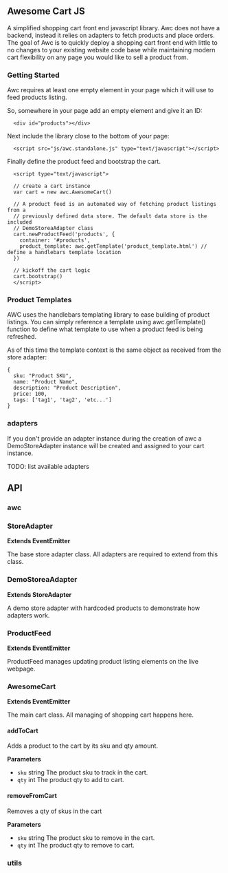 ## Awesome Cart JS

A simplified shopping cart front end javascript library. Awc does not have a backend, instead it relies on adapters to fetch products and place orders.
The goal of Awc is to quickly deploy a shopping cart front end with little to no changes to your existing website code base while maintaining modern cart flexibility on any page you would like to sell a product from.

### Getting Started

Awc requires at least one empty element in your page which it will use to feed
products listing.

So, somewhere in your page add an empty element and give it an ID:

~~~~
  <div id="products"></div>
~~~~

Next include the library close to the bottom of your page:

~~~~
  <script src="js/awc.standalone.js" type="text/javascript"></script>
~~~~

Finally define the product feed and bootstrap the cart.

~~~~
  <script type="text/javascript">

  // create a cart instance
  var cart = new awc.AwesomeCart()

  // A product feed is an automated way of fetching product listings from a
  // previously defined data store. The default data store is the included
  // DemoStoreaAdapter class
  cart.newProductFeed('products', {
    container: '#products',
    product_template: awc.getTemplate('product_template.html') // define a handlebars template location
  })

  // kickoff the cart logic
  cart.bootstrap()
  </script>
~~~~

### Product Templates

AWC uses the handlebars templating library to ease building of product listings.
You can simply reference a template using awc.getTemplate() function to define what
template to use when a product feed is being refreshed.

As of this time the template context is the same object as received from the store adapter:

~~~~
{
  sku: "Product SKU",
  name: "Product Name",
  description: "Product Description",
  price: 100,
  tags: ['tag1', 'tag2', 'etc...']
}
~~~~

### adapters

If you don't provide an adapter instance during the creation of awc a DemoStoreAdapter instance will be created and assigned to your cart instance.

TODO: list available adapters

## API

<!-- Generated by documentation.js. Update this documentation by updating the source code. -->

### awc

### StoreAdapter

**Extends EventEmitter**

The base store adapter class. All adapters are required to extend from this class.

### DemoStoreaAdapter

**Extends StoreAdapter**

A demo store adapter with hardcoded products to demonstrate how adapters work.

### ProductFeed

**Extends EventEmitter**

ProductFeed manages updating product listing elements on the live webpage.

### AwesomeCart

**Extends EventEmitter**

The main cart class. All managing of shopping cart happens here.

#### addToCart

Adds a product to the cart by its sku and qty amount.

**Parameters**

-   `sku`  string  The product sku to track in the cart.
-   `qty`  int     The product qty to add to cart.

#### removeFromCart

Removes a qty of skus in the cart

**Parameters**

-   `sku`  string  The product sku to remove in the cart.
-   `qty`  int     The product qty to remove to cart.

### utils
